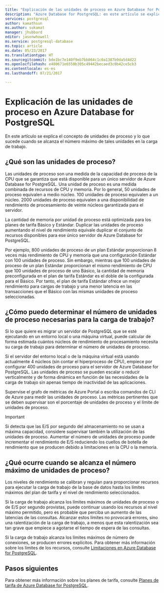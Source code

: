 ```yaml
---
title: "Explicación de las unidades de proceso en Azure Database for PostgreSQL | Microsoft Docs"
description: "Azure Database for PostgreSQL: en este artículo se explica el concepto de unidades de proceso y lo que sucede cuando se alcanza el número máximo de tales unidades en la carga de trabajo."
services: postgresql
author: kamathsun
ms.author: sukamat
manager: jhubbard
editor: jasonwhowell
ms.service: postgresql-database
ms.topic: article
ms.date: 05/23/2017
ms.translationtype: HT
ms.sourcegitcommit: bde1bc7e140f9eb7bb864c1c0a1387b9da5d4d22
ms.openlocfilehash: e480671e6550b305c49442becaed3c0b42ce5cb3
ms.contentlocale: es-es
ms.lasthandoff: 07/21/2017

---
```

# <a name="explaining-compute-units-in-azure-database-for-postgresql"></a>Explicación de las unidades de proceso en Azure Database for PostgreSQL
En este artículo se explica el concepto de unidades de proceso y lo que sucede cuando se alcanza el número máximo de tales unidades en la carga de trabajo.

## <a name="what-are-compute-units"></a>¿Qué son las unidades de proceso?
Las unidades de proceso son una medida de la capacidad de proceso de la CPU que se garantiza que está disponible para un único servidor de Azure Database for PostgreSQL. Una unidad de proceso es una medida combinada de recursos de CPU y memoria. Por lo general, 50 unidades de proceso equivalen a medio núcleo. 100 unidades de proceso equivalen a un núcleo. 2000 unidades de proceso equivalen a una disponibilidad de rendimiento de procesamiento de veinte núcleos garantizada para el servidor.

La cantidad de memoria por unidad de proceso está optimizada para los planes de tarifa Básico y Estándar. Duplicar las unidades de proceso aumentando el nivel de rendimiento equivale duplicar el conjunto de recursos disponibles para ese único servidor de Azure Database for PostgreSQL.

Por ejemplo, 800 unidades de proceso de un plan Estándar proporcionan 8 veces más rendimiento de CPU y memoria que una configuración Estándar con 100 unidades de proceso. Sin embargo, mientras que 100 unidades de proceso de un plan Estándar proporcionan el mismo rendimiento de CPU que 100 unidades de proceso de uno Básico, la cantidad de memoria preconfigurada en el plan de tarifa Estándar es el doble de la configurada para el Básico. Por tanto, el plan de tarifa Estándar ofrece un mejor rendimiento para cargas de trabajo y una menor latencia en las transacciones que el Básico con las mismas unidades de proceso seleccionadas.

## <a name="how-can-i-determine-the-number-of-compute-units-needed-for-my-workload"></a>¿Cómo puedo determinar el número de unidades de proceso necesarias para la carga de trabajo?
Si lo que quiere es migrar un servidor de PostgreSQL que se esté ejecutando en un entorno local o una máquina virtual, puede calcular de forma estimada cuántos núcleos de rendimiento de procesamiento necesita su carga de trabajo para determinar el número de unidades de proceso. 

Si el servidor del entorno local o de la máquina virtual está usando actualmente 4 núcleos (sin contar el hiperproceso de CPU), empiece por configurar 400 unidades de proceso para el servidor de Azure Database for PostgreSQL. Las unidades de proceso se pueden escalar o reducir verticalmente y de forma dinámica en función de las necesidades de la carga de trabajo sin apenas tiempo de inactividad de las aplicaciones. 

Supervise el grafo de métricas de Azure Portal o escriba comandos de CLI de Azure para medir las unidades de proceso. Las métricas pertinentes que se deben supervisar son el porcentaje de unidades de proceso y el límite de unidades de proceso.

>[!IMPORTANT]
> Si detecta que las E/S por segundo del almacenamiento no se usan a máxima capacidad, considere supervisar también la utilización de las unidades de proceso. Aumentar el número de unidades de proceso puede incrementar el rendimiento de E/S reduciendo los cuellos de botella de rendimiento que se producen debido a limitaciones en la CPU o la memoria.

## <a name="what-happens-when-i-hit-my-maximum-compute-units"></a>¿Qué ocurre cuando se alcanza el número máximo de unidades de proceso?
Los niveles de rendimiento se calibran y regulan para proporcionar recursos para ejecutar la carga de trabajo de la base de datos hasta los límites máximos del plan de tarifa y el nivel de rendimiento seleccionados. 

Si la carga de trabajo alcanza los límites máximos de unidades de proceso o de E/S por segundo provistas, puede continuar usando los recursos al nivel máximo permitido, pero es probable que perciba un aumento de las latencias de las consultas. Alcanzar estos límites no provocará errores, sino una ralentización de la carga de trabajo, a menos que esta ralentización sea tan grave que empiece a agotarse el tiempo de espera de las consultas. 

Si la carga de trabajo alcanza los límites máximos de número de conexiones, se producen errores explícitos. Para obtener más información sobre los límites de los recursos, consulte [Limitaciones en Azure Database for PostgreSQL](concepts-limits.md).

## <a name="next-steps"></a>Pasos siguientes
Para obtener más información sobre los planes de tarifa, consulte [Planes de tarifa de Azure Database for PostgreSQL](./concepts-service-tiers.md).

